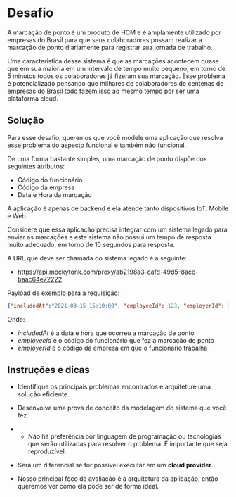 # Desafio

A marcação de ponto é um produto de HCM e é amplamente utilizado por empresas do Brasil para que seus colaboradores possam realizar a marcação de ponto diariamente para registrar sua jornada de trabalho. 

Uma característica desse sistema é que as marcações acontecem quase que em sua maioria em um intervalo de tempo muito pequeno, em torno de 5 minutos todos os colaboradores já fizeram sua marcação. Esse problema é potencializado pensando que milhares de colaboradores de centenas de empresas do Brasil todo fazem isso ao mesmo tempo por ser uma plataforma cloud. 

## Solução 

Para esse desafio, queremos que você modele uma aplicação que resolva esse problema do aspecto funcional e também não funcional. 

De uma forma bastante simples, uma marcação de ponto dispõe dos seguintes atributos:

* Código do funcionário 
* Código da empresa 
* Data e Hora da marcação 

A aplicação é apenas de backend e ela atende tanto dispositivos IoT, Mobile e Web. 

Considere que essa aplicação precisa integrar com um sistema legado para enviar as marcações e este sistema não possui um tempo de resposta muito adequado, em torno de 10 segundos para resposta. 

A URL que deve ser chamada do sistema legado é a seguinte: 
* https://api.mockytonk.com/proxy/ab2198a3-cafd-49d5-8ace-baac64e72222 

Payload de exemplo para a requisição: 

```json
{"includedAt":"2021-03-15 15:10:00", "employeeId": 123, "employerId": 999} 
```

Onde: 

* *includedAt* é a data e hora que ocorreu a marcação de ponto 
* *employeeId* é o código do funcionário que fez a marcação de ponto 
* *employerId* é o código da empresa em que o funcionário trabalha 

## Instruções e dicas

* Identifique os principais problemas encontrados e arquiteture uma solução eficiente.

* Desenvolva uma prova de conceito da modelagem do sistema que você fez.  
- - Não há preferência por linguagem de programação ou tecnologias que serão utilizadas para resolver o problema. É importante que seja reproduzível. 

* Será um diferencial se for possível executar em um **cloud provider**. 

* Nosso principal foco da avaliação é a arquitetura da aplicação, então queremos ver como ela pode ser de forma ideal. 
